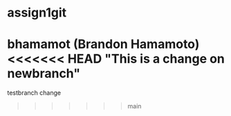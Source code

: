 # assign1git
bhamamot (Brandon Hamamoto)
<<<<<<< HEAD
"This is a  change on newbranch"
=======
testbranch change
>>>>>>> main
